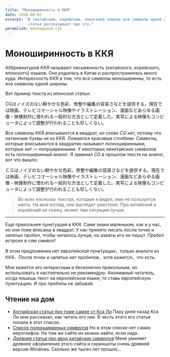```yaml
---
title: "Моноширинность в ККЯ"
date: 2018-08-01
excerpt: "В {китайском, корейском, японском} языках все символы одной ширины,
          статья рассказывает про это."
permalink: monospaced-cjk
---
```

# Моноширинность в ККЯ

Аббревиатурой _ККЯ_ называют письменность {китайского, корейского, японского} 
языков. Она родилась в Китае и распространилась много куда. Интересность ККЯ в 
том, что все символы моноширинны, то есть все символы одной ширины.

Вот пример текста из японской статьи:

CGはノイズのない鮮やかな色彩、修整や編集の容易さなどを提供する。現在では映画、テレビコマーシャル映像やイラストレーション、漫画などあらゆる画像・映像制作に使われる一般的な方法として定着した。実写による映像もコンピュータによって調整が行われることも珍しくない。

Все символы ККЯ вписываются в квадрат, но слово _CG_ нет, потому что латинские
буквы не из ККЯ. Ломаются красивые столбики. Символы, которые вписываются в
квадратик называют полноширинными, которые нет — полуширинными. У некоторых
некитайских символов есть полноширинный аналог. Я заменил _CG_ в прошлом
тексте на аналог, вот что вышло:

ＣＧはノイズのない鮮やかな色彩、修整や編集の容易さなどを提供する。現在では映画、テレビコマーシャル映像やイラストレーション、漫画などあらゆる画像・映像制作に使われる一般的な方法として定着した。実写による映像もコンピュータによって調整が行われることも珍しくない。

> Во всех японских текстах, которые я видел, ими не пользуется никто. На мой
> взгляд, они выглядят уместнее. Про китайский и корейский не скажу, может там
> ситуация лучше.

<hr>

Ещё прикольнее пунктуация в ККЯ. Сами знаки маленькие, как и у нас, но они
тоже вписаны в квадрат. У нас принято писать после точек и запятых пробел,
чтобы читалось лучше, но азиаты его не пишут. _Пробел встроен в сам символ!_

В этом предложении нет европейской пунктуации，только аналоги из ККЯ．После
точек и запятых нет пробелов，хотя кажется，что есть．

Мне кажется это интересным и бесконечно прикольным, но использовать я
настоятельно не рекомендую. Анонимный читатель, когда пишешь текст на
европейском языке, то ставь европейскую пунктуацию. И про пробелы не забывай.

## Чтение на дом
- [Английская статья про тоже самое от Кса Ли](http://xahlee.info/kbd/space_after_comma.html)
  Пару дней назад Кса Ли мне рассказал, как читать его ник. В честь этого его
  статья попала в этот список.
- [Список полноширинных символов](https://unicode-table.com/ru/blocks/halfwidth-and-fullwidth-forms/)
  Но в этом списке нет самих иероглифов. На том же сайте их можно найти, если
  надо.
- [Древняя статья про ввод китайских символов](http://www.daochinasite.com/study/inputips.shtml)
  Меня умиляет древнее оформление этого сайта и скриншоты очень древней версии
  Windows. Сколько же тысяч лет прошло…

